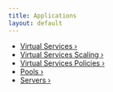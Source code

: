 ```yaml
---
title: Applications
layout: default
---
```

* <a href="../../configuration-guide/applications/virtual-services/">Virtual Services ›</a>
* <a href="../../configuration-guide/applications/vs-scaling/">Virtual Services Scaling ›</a>
* <a href="../../configuration-guide/applications/vs-policies/">Virtual Services Policies ›</a>
* <a href="../../configuration-guide/applications/pools/">Pools ›</a>
* <a href="../../configuration-guide/applications/servers/">Servers ›</a>  
